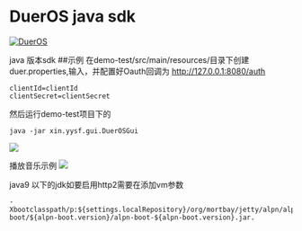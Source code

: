 # DuerOS java sdk

[![DuerOS](http://duer.bdstatic.com/saiya/dueros_static_79c1cb0828ef81e9863d87b7c5a154c2/statics/images//dumi/logo2.png)](http://duer.bdstatic.com)

java 版本sdk
##示例
在demo-test/src/main/resources/目录下创建duer.properties,输入，并配置好Oauth回调为
http://127.0.0.1:8080/auth
```
clientId=clientId
clientSecret=clientSecret
```
然后运行demo-test项目下的
```
java -jar xin.yysf.gui.DuerOSGui
```
![](https://raw.githubusercontent.com/microxdd/dueros/master/duer/STEP1.jpg)

播放音乐示例
![](https://raw.githubusercontent.com/microxdd/dueros/master/duer/STEP2.jpg)

java9 以下的jdk如要启用http2需要在添加vm参数
```
-Xbootclasspath/p:${settings.localRepository}/org/mortbay/jetty/alpn/alpn-boot/${alpn-boot.version}/alpn-boot-${alpn-boot.version}.jar.
```

